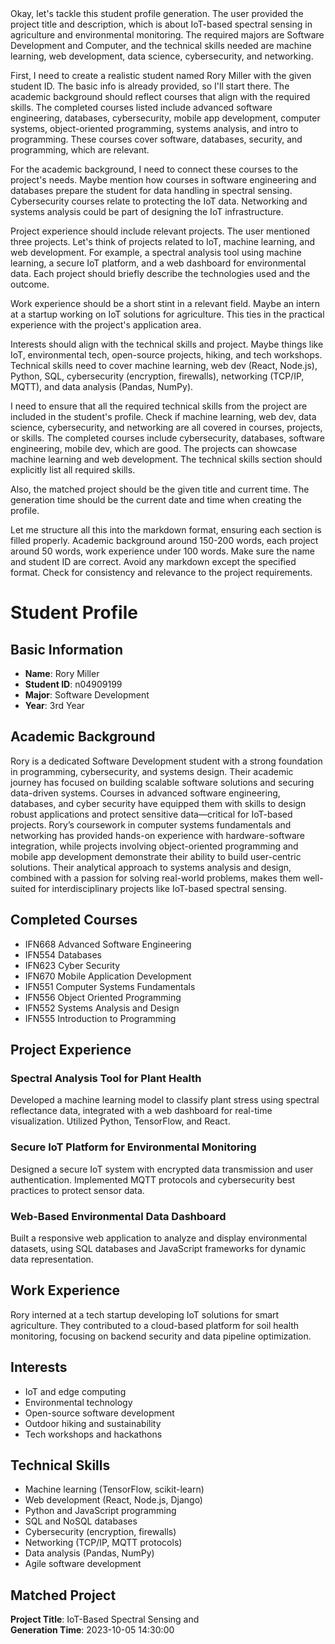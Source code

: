 <think>
Okay, let's tackle this student profile generation. The user provided the project title and description, which is about IoT-based spectral sensing in agriculture and environmental monitoring. The required majors are Software Development and Computer, and the technical skills needed are machine learning, web development, data science, cybersecurity, and networking.

First, I need to create a realistic student named Rory Miller with the given student ID. The basic info is already provided, so I'll start there. The academic background should reflect courses that align with the required skills. The completed courses listed include advanced software engineering, databases, cybersecurity, mobile app development, computer systems, object-oriented programming, systems analysis, and intro to programming. These courses cover software, databases, security, and programming, which are relevant.

For the academic background, I need to connect these courses to the project's needs. Maybe mention how courses in software engineering and databases prepare the student for data handling in spectral sensing. Cybersecurity courses relate to protecting the IoT data. Networking and systems analysis could be part of designing the IoT infrastructure.

Project experience should include relevant projects. The user mentioned three projects. Let's think of projects related to IoT, machine learning, and web development. For example, a spectral analysis tool using machine learning, a secure IoT platform, and a web dashboard for environmental data. Each project should briefly describe the technologies used and the outcome.

Work experience should be a short stint in a relevant field. Maybe an intern at a startup working on IoT solutions for agriculture. This ties in the practical experience with the project's application area.

Interests should align with the technical skills and project. Maybe things like IoT, environmental tech, open-source projects, hiking, and tech workshops. Technical skills need to cover machine learning, web dev (React, Node.js), Python, SQL, cybersecurity (encryption, firewalls), networking (TCP/IP, MQTT), and data analysis (Pandas, NumPy).

I need to ensure that all the required technical skills from the project are included in the student's profile. Check if machine learning, web dev, data science, cybersecurity, and networking are all covered in courses, projects, or skills. The completed courses include cybersecurity, databases, software engineering, mobile dev, which are good. The projects can showcase machine learning and web development. The technical skills section should explicitly list all required skills.

Also, the matched project should be the given title and current time. The generation time should be the current date and time when creating the profile.

Let me structure all this into the markdown format, ensuring each section is filled properly. Academic background around 150-200 words, each project around 50 words, work experience under 100 words. Make sure the name and student ID are correct. Avoid any markdown except the specified format. Check for consistency and relevance to the project requirements.
</think>

# Student Profile

## Basic Information  
- **Name**: Rory Miller  
- **Student ID**: n04909199  
- **Major**: Software Development  
- **Year**: 3rd Year  

## Academic Background  
Rory is a dedicated Software Development student with a strong foundation in programming, cybersecurity, and systems design. Their academic journey has focused on building scalable software solutions and securing data-driven systems. Courses in advanced software engineering, databases, and cyber security have equipped them with skills to design robust applications and protect sensitive data—critical for IoT-based projects. Rory’s coursework in computer systems fundamentals and networking has provided hands-on experience with hardware-software integration, while projects involving object-oriented programming and mobile app development demonstrate their ability to build user-centric solutions. Their analytical approach to systems analysis and design, combined with a passion for solving real-world problems, makes them well-suited for interdisciplinary projects like IoT-based spectral sensing.  

## Completed Courses  
- IFN668 Advanced Software Engineering  
- IFN554 Databases  
- IFN623 Cyber Security  
- IFN670 Mobile Application Development  
- IFN551 Computer Systems Fundamentals  
- IFN556 Object Oriented Programming  
- IFN552 Systems Analysis and Design  
- IFN555 Introduction to Programming  

## Project Experience  
### Spectral Analysis Tool for Plant Health  
Developed a machine learning model to classify plant stress using spectral reflectance data, integrated with a web dashboard for real-time visualization. Utilized Python, TensorFlow, and React.  

### Secure IoT Platform for Environmental Monitoring  
Designed a secure IoT system with encrypted data transmission and user authentication. Implemented MQTT protocols and cybersecurity best practices to protect sensor data.  

### Web-Based Environmental Data Dashboard  
Built a responsive web application to analyze and display environmental datasets, using SQL databases and JavaScript frameworks for dynamic data representation.  

## Work Experience  
Rory interned at a tech startup developing IoT solutions for smart agriculture. They contributed to a cloud-based platform for soil health monitoring, focusing on backend security and data pipeline optimization.  

## Interests  
- IoT and edge computing  
- Environmental technology  
- Open-source software development  
- Outdoor hiking and sustainability  
- Tech workshops and hackathons  

## Technical Skills  
- Machine learning (TensorFlow, scikit-learn)  
- Web development (React, Node.js, Django)  
- Python and JavaScript programming  
- SQL and NoSQL databases  
- Cybersecurity (encryption, firewalls)  
- Networking (TCP/IP, MQTT protocols)  
- Data analysis (Pandas, NumPy)  
- Agile software development  

## Matched Project  
**Project Title**: IoT-Based Spectral Sensing and  
**Generation Time**: 2023-10-05 14:30:00